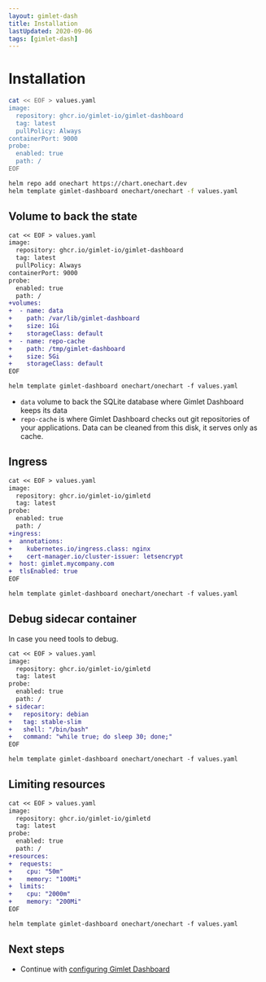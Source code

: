 ```yaml
---
layout: gimlet-dash
title: Installation
lastUpdated: 2020-09-06
tags: [gimlet-dash]
---
```


# Installation

```bash
cat << EOF > values.yaml
image:
  repository: ghcr.io/gimlet-io/gimlet-dashboard
  tag: latest
  pullPolicy: Always
containerPort: 9000
probe:
  enabled: true
  path: /
EOF

helm repo add onechart https://chart.onechart.dev
helm template gimlet-dashboard onechart/onechart -f values.yaml
```

## Volume to back the state

```diff
cat << EOF > values.yaml
image:
  repository: ghcr.io/gimlet-io/gimlet-dashboard
  tag: latest
  pullPolicy: Always
containerPort: 9000
probe:
  enabled: true
  path: /
+volumes:
+  - name: data
+    path: /var/lib/gimlet-dashboard
+    size: 1Gi
+    storageClass: default
+  - name: repo-cache
+    path: /tmp/gimlet-dashboard
+    size: 5Gi
+    storageClass: default
EOF

helm template gimlet-dashboard onechart/onechart -f values.yaml
```

- `data` volume to back the SQLite database where Gimlet Dashboard keeps its data
- `repo-cache` is where Gimlet Dashboard checks out git repositories of your applications. Data can be cleaned from this disk, it serves only as cache. 

## Ingress

```diff
cat << EOF > values.yaml
image:
  repository: ghcr.io/gimlet-io/gimletd
  tag: latest
probe:
  enabled: true
  path: /
+ingress:
+  annotations:
+    kubernetes.io/ingress.class: nginx
+    cert-manager.io/cluster-issuer: letsencrypt
+  host: gimlet.mycompany.com
+  tlsEnabled: true
EOF

helm template gimlet-dashboard onechart/onechart -f values.yaml
```

## Debug sidecar container

In case you need tools to debug.

```diff
cat << EOF > values.yaml
image:
  repository: ghcr.io/gimlet-io/gimletd
  tag: latest
probe:
  enabled: true
  path: /
+ sidecar:
+   repository: debian
+   tag: stable-slim
+   shell: "/bin/bash"
+   command: "while true; do sleep 30; done;"
EOF

helm template gimlet-dashboard onechart/onechart -f values.yaml
```

## Limiting resources

```diff
cat << EOF > values.yaml
image:
  repository: ghcr.io/gimlet-io/gimletd
  tag: latest
probe:
  enabled: true
  path: /
+resources:
+  requests:
+    cpu: "50m"
+    memory: "100Mi"
+  limits:
+    cpu: "2000m"
+    memory: "200Mi"
EOF

helm template gimlet-dashboard onechart/onechart -f values.yaml
```

## Next steps

- Continue with [configuring Gimlet Dashboard](/gimlet-dash/configuration)
